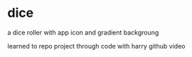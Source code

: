 # dice
a dice roller with  app icon and gradient backgroung

learned to repo project through code with harry github video

